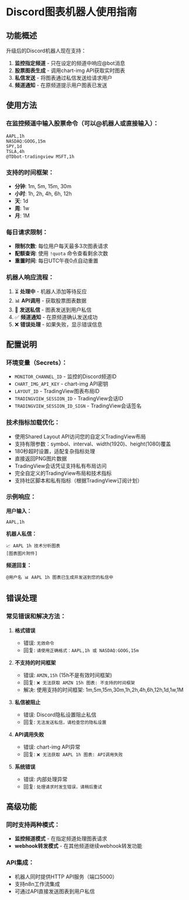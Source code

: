 # Discord图表机器人使用指南

## 功能概述

升级后的Discord机器人现在支持：
1. **监控指定频道** - 只在设定的频道中响应@bot消息
2. **股票图表生成** - 调用chart-img API获取实时图表
3. **私信发送** - 将图表通过私信发送给请求用户
4. **频道通知** - 在原频道提示用户图表已发送

## 使用方法

### 在监控频道中输入股票命令（可以@机器人或直接输入）：

```
AAPL,1h
NASDAQ:GOOG,15m  
SPY,1d
TSLA,4h
@TDbot-tradingview MSFT,1h
```

### 支持的时间框架：
- **分钟**: 1m, 5m, 15m, 30m
- **小时**: 1h, 2h, 4h, 6h, 12h  
- **天**: 1d
- **周**: 1w
- **月**: 1M

### 每日请求限制：
- **限制次数**: 每位用户每天最多3次图表请求
- **配额查询**: 使用 `!quota` 命令查看剩余次数
- **重置时间**: 每日UTC午夜0点自动重置

### 机器人响应流程：

1. ⏳ **处理中** - 机器人添加等待反应
2. 📊 **API调用** - 获取股票图表数据
3. 💌 **发送私信** - 图表发送到用户私信
4. ✅ **频道通知** - 在原频道确认发送成功
5. ❌ **错误处理** - 如果失败，显示错误信息

## 配置说明

### 环境变量（Secrets）：
- `MONITOR_CHANNEL_ID` - 监控的Discord频道ID
- `CHART_IMG_API_KEY` - chart-img API密钥
- `LAYOUT_ID` - TradingView图表布局ID
- `TRADINGVIEW_SESSION_ID` - TradingView会话ID
- `TRADINGVIEW_SESSION_ID_SIGN` - TradingView会话签名

### 技术指标加载优化：
- 使用Shared Layout API访问您的自定义TradingView布局
- 支持有限参数：symbol、interval、width(1920)、height(1080)覆盖
- 180秒超时设置，适配复杂指标处理
- 直接返回PNG图片数据
- TradingView会话凭证支持私有布局访问
- 完全自定义的TradingView布局和技术指标
- 支持社区脚本和私有指标（根据TradingView订阅计划）

### 示例响应：

**用户输入：**
```
AAPL,1h
```

**机器人私信：**
```
📈 AAPL 1h 技术分析图表
[图表图片附件]
```

**频道回复：**
```
@用户名 📊 AAPL 1h 图表已生成并发送到您的私信中
```

## 错误处理

### 常见错误和解决方法：

1. **格式错误**
   - 错误: `无效命令`
   - 回复: `请使用正确格式：AAPL,1h 或 NASDAQ:GOOG,15m`

2. **不支持的时间框架**
   - 错误: `AMZN,15h` (15h不是有效时间框架)
   - 回复: `❌ 无法获取 AMZN 15h 图表: 不支持的时间框架`
   - 解决: 使用支持的时间框架: 1m,5m,15m,30m,1h,2h,4h,6h,12h,1d,1w,1M

2. **私信被阻止**
   - 错误: Discord隐私设置阻止私信
   - 回复: `无法发送私信，请检查您的隐私设置`

3. **API调用失败**
   - 错误: chart-img API异常
   - 回复: `❌ 无法获取 AAPL 1h 图表: API调用失败`

4. **系统错误**
   - 错误: 内部处理异常
   - 回复: `处理请求时发生错误，请稍后重试`

## 高级功能

### 同时支持两种模式：
- **监控频道模式** - 在指定频道处理图表请求
- **webhook转发模式** - 在其他频道继续webhook转发功能

### API集成：
- 机器人同时提供HTTP API服务（端口5000）
- 支持n8n工作流集成
- 可通过API直接发送图表到用户私信